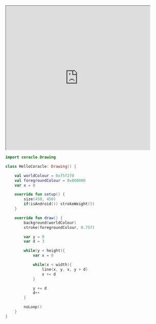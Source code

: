 <iframe 				
src="https://orllewin.github.io/coracle/drawings/basic/hello_coracle/"
width="450"
height="450"
scrolling="no"></iframe>

```kotlin
import coracle.Drawing

class HelloCoracle: Drawing() {

    val worldColour = 0xf5f2f0
    val foregroundColour = 0x000000
    var x = 0

    override fun setup() {
        size(450, 450)
        if(isAndroid()) strokeWeight(5)
    }

    override fun draw() {
        background(worldColour)
        stroke(foregroundColour, 0.75f)

        var y = 0
        var d = 3

        while(y < height){
            var x = 0

            while(x < width){
                line(x, y, x, y + d)
                x += d
            }

            y += d
            d++
        }

        noLoop()
    }
}
  
```

